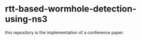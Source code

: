 # rtt-based-wormhole-detection-using-ns3
this repository is the implementation of a conference paper.
